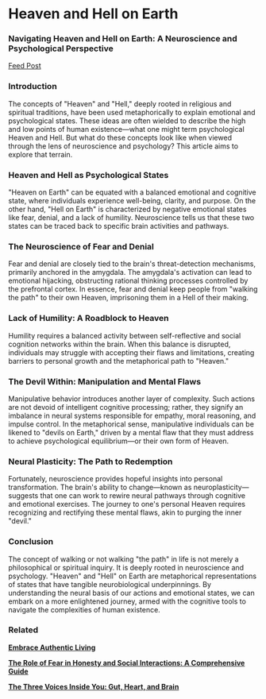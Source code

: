 # Heaven and Hell on Earth

### **Navigating Heaven and Hell on Earth: A Neuroscience and Psychological Perspective**

[Feed Post](Heaven%20and%20Hell%20on%20Earth%2062d938dc33c94774a36def9713263860/Feed%20Post%209bdcacc5460249279eaab6e9e234dde4.md)

### Introduction

The concepts of "Heaven" and "Hell," deeply rooted in religious and spiritual traditions, have been used metaphorically to explain emotional and psychological states. These ideas are often wielded to describe the high and low points of human existence—what one might term psychological Heaven and Hell. But what do these concepts look like when viewed through the lens of neuroscience and psychology? This article aims to explore that terrain.

### Heaven and Hell as Psychological States

"Heaven on Earth" can be equated with a balanced emotional and cognitive state, where individuals experience well-being, clarity, and purpose. On the other hand, "Hell on Earth" is characterized by negative emotional states like fear, denial, and a lack of humility. Neuroscience tells us that these two states can be traced back to specific brain activities and pathways.

### The Neuroscience of Fear and Denial

Fear and denial are closely tied to the brain's threat-detection mechanisms, primarily anchored in the amygdala. The amygdala's activation can lead to emotional hijacking, obstructing rational thinking processes controlled by the prefrontal cortex. In essence, fear and denial keep people from "walking the path" to their own Heaven, imprisoning them in a Hell of their making.

### Lack of Humility: A Roadblock to Heaven

Humility requires a balanced activity between self-reflective and social cognition networks within the brain. When this balance is disrupted, individuals may struggle with accepting their flaws and limitations, creating barriers to personal growth and the metaphorical path to "Heaven."

### The Devil Within: Manipulation and Mental Flaws

Manipulative behavior introduces another layer of complexity. Such actions are not devoid of intelligent cognitive processing; rather, they signify an imbalance in neural systems responsible for empathy, moral reasoning, and impulse control. In the metaphorical sense, manipulative individuals can be likened to "devils on Earth," driven by a mental flaw that they must address to achieve psychological equilibrium—or their own form of Heaven.

### Neural Plasticity: The Path to Redemption

Fortunately, neuroscience provides hopeful insights into personal transformation. The brain's ability to change—known as neuroplasticity—suggests that one can work to rewire neural pathways through cognitive and emotional exercises. The journey to one's personal Heaven requires recognizing and rectifying these mental flaws, akin to purging the inner "devil."

### Conclusion

The concept of walking or not walking "the path" in life is not merely a philosophical or spiritual inquiry. It is deeply rooted in neuroscience and psychology. "Heaven" and "Hell" on Earth are metaphorical representations of states that have tangible neurobiological underpinnings. By understanding the neural basis of our actions and emotional states, we can embark on a more enlightened journey, armed with the cognitive tools to navigate the complexities of human existence.

### Related

[**Embrace Authentic Living**](Embrace%20Authentic%20Living%20112e972300224043b508a094eed04802.md)

[**The Role of Fear in Honesty and Social Interactions: A Comprehensive Guide**](The%20Role%20of%20Fear%20in%20Honesty%20and%20Social%20Interaction%209ab712b1fa224ced92bf04756267944b.md)

[**The Three Voices Inside You: Gut, Heart, and Brain**](The%20Three%20Voices%20Inside%20You%20Gut,%20Heart,%20and%20Brain%2029eae41dcb5749a7a00c57f79976f770.md)